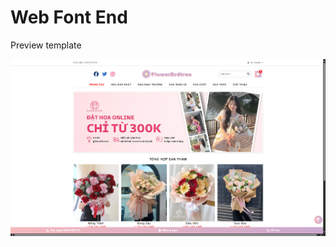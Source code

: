 # Web Font End
Preview template


![alt text](https://github.com/doanhaoCoder/non-webstore/blob/main/preview/image.png)
